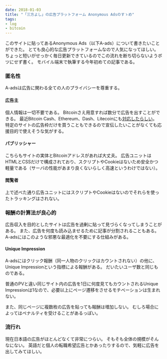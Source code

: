 ```yaml
---
date: 2018-01-03
title: "「三方よし」の広告プラットフォーム Anonymous Adsのすゝめ"
tags:
- log
- bitcoin
---
```


このサイトに貼ってあるAnonymous Ads（以下A-ads）について書きたいことができた。
とても良心的な広告プラットフォームなので人気になってほしい。
ちょっと短いがせっかく毎日更新できているのでこの流れを断ち切らないようボツにせず書く。
モバイル端末で執筆する今年初めての記事である。

### 匿名性

A-adsは広告に関わる全ての人のプライバシーを尊重する。

#### 広告主

個人情報は一切不要である。
Bitcoinさえ用意すれば数分で広告を出すことができる。
最近Bitcoin Cash、Ethereum、Dash、Litecoinにも[対応したらしい](http://blog.anonymousads.com/2017/12/the-first-stage-of-altcoins-support-at.html)。
特定のサイトの広告枠だけを買うこともできるので宣伝したいことがなくても応援目的で使えそうな気がする。

#### パブリッシャー

こちらもサイトの実体とBitcoinアドレスがあれば大丈夫。
広告ユニットはHTMLとCSSだけで構成されており、スクリプトやCookieはないため安全かつ軽量である（サーバの性能があまり良くないらしく高速というわけではない）。

#### 閲覧者

上で述べた通り広告ユニットにはスクリプトやCookieはないのでそれらを使ったトラッキングはされない。

### 報酬の計算法が良心的

広告収入を目的としたサイトは広告を過剰に貼って見づらくなってしまうことがある。
また、広告を何度も読み込ませるために記事が分割されることもある。
A-adsにはこのような邪悪な最適化を不要にする仕組みがある。

#### Unique Impression

A-adsにはクリック報酬（同一人物のクリックはカウントされない）の他に、Unique Impressionという指標による報酬がある。
だいたいユーザ数と同じものである。

普通のPVと違い同じサイト内の広告を1日に何度見てもカウントされるUnique Impressionは1なので、必要以上にページ遷移をさせるモチベーションは生まれない。

また、同じページに複数枚の広告を貼っても報酬は増加しない。
むしろ場合によってはペナルティを受けることがあるっぽい。

### 流行れ

現在日本語の広告がほとんどなくて非常につらい。
そもそも全体の規模がそんなにない。
英語だと個人の転職希望広告とかあったりするので、気軽に広告を出してみてほしい。